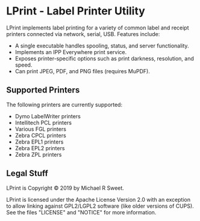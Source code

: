 LPrint - Label Printer Utility
==============================

LPrint implements label printing for a variety of common label and receipt
printers connected via network, serial, USB.  Features include:

- A single executable handles spooling, status, and server functionality.
- Implements an IPP Everywhere print service.
- Exposes printer-specific options such as print darkness, resolution, and
  speed.
- Can print JPEG, PDF, and PNG files (requires MuPDF).


Supported Printers
------------------

The following printers are currently supported:

- Dymo LabelWriter printers
- Intellitech PCL printers
- Various FGL printers
- Zebra CPCL printers
- Zebra EPL1 printers
- Zebra EPL2 printers
- Zebra ZPL printers


Legal Stuff
-----------

LPrint is Copyright © 2019 by Michael R Sweet.

LPrint is licensed under the Apache License Version 2.0 with an exception to
allow linking against GPL2/LGPL2 software (like older versions of CUPS).  See
the files "LICENSE" and "NOTICE" for more information.
